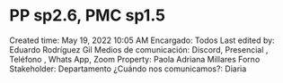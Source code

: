# PP sp2.6, PMC sp1.5

Created time: May 19, 2022 10:05 AM
Encargado: Todos
Last edited by: Eduardo Rodríguez Gil
Medios de comunicación: Discord, Presencial , Teléfono , Whats App, Zoom
Property: Paola Adriana Millares Forno
Stakeholder: Departamento
¿Cuándo nos comunicamos?: Diaria